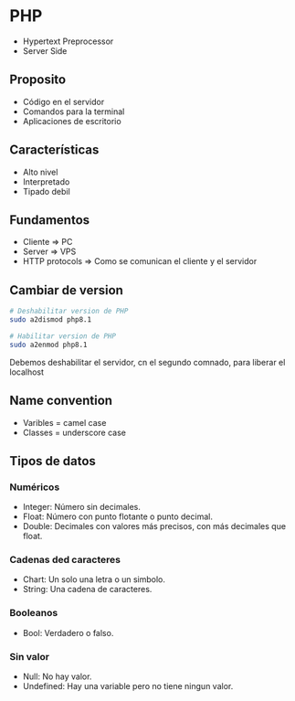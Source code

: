 # PHP

- Hypertext Preprocessor
- Server Side

## Proposito

- Código en el servidor
- Comandos para la terminal
- Aplicaciones de escritorio

## Características

- Alto nivel
- Interpretado
- Tipado debil

## Fundamentos

- Cliente => PC
- Server => VPS
- HTTP protocols => Como se comunican el cliente y el servidor

## Cambiar de version

~~~bash
# Deshabilitar version de PHP
sudo a2dismod php8.1

# Habilitar version de PHP
sudo a2enmod php8.1
~~~

Debemos deshabilitar el servidor, cn el segundo comnado, para liberar el localhost

## Name convention

- Varibles = camel case
- Classes = underscore case

## Tipos de datos

### Numéricos

- Integer: Número sin decimales.
- Float: Número con punto flotante o punto decimal.
- Double: Decimales con valores más precisos, con más decimales que float.

### Cadenas ded caracteres

- Chart: Un solo una letra o un simbolo.
- String: Una cadena de caracteres.

### Booleanos

- Bool: Verdadero o falso.

### Sin valor

- Null: No hay valor.
- Undefined: Hay una variable pero no tiene ningun valor.
